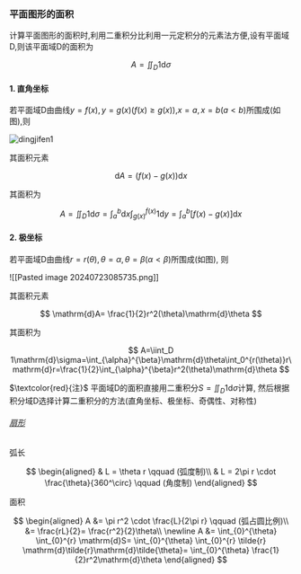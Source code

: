 ### 平面图形的面积

计算平面图形的面积时,利用二重积分比利用一元定积分的元素法方便,设有平面域D,则该平面域D的面积为

$$
A=\iint_D 1\mathrm{d}\sigma
$$

#### 1. 直角坐标

若平面域D由曲线$y=f(x), y=g(x)(f(x)\geqslant g(x))$,$x=a, x=b(a< b)$所围成(如图),则

![dingjifen1](dingjifen1.png)

其面积元素

$$
\mathrm{d}A= (f(x)-g(x))\mathrm{d}x
$$

其面积为

$$
A=\iint_D 1\mathrm{d}\sigma=\int_a^b\mathrm{d}x\int_{g(x)}^{f(x)}1\mathrm{d}y=\int_a^b[f(x)-g(x)]\mathrm{d}x
$$

#### 2. 极坐标

若平面域D由曲线$r=r(\theta), \theta=\alpha, \theta=\beta(\alpha< \beta)$所围成(如图), 则

![[Pasted image 20240723085735.png]]

其面积元素

$$
\mathrm{d}A= \frac{1}{2}r^2(\theta)\mathrm{d}\theta
$$

其面积为

$$
A=\iint_D 1\mathrm{d}\sigma=\int_{\alpha}^{\beta}\mathrm{d}\theta\int_0^{r(\theta)}r\mathrm{d}r=\frac{1}{2}\int_{\alpha}^{\beta}r^2(\theta)\mathrm{d}\theta
$$

$\textcolor{red}{注}$ 平面域D的面积直接用二重积分$S=\iint_D1\mathrm{d}\sigma$计算, 然后根据积分域D选择计算二重积分的方法(直角坐标、极坐标、奇偶性、对称性)

###### [扇形][1]

弧长

$$
\begin{aligned}
	& L = \theta r \qquad (弧度制)\\
	& L = 2\pi r \cdot \frac{\theta}{360^\circ} \qquad (角度制)
\end{aligned}
$$

面积

$$
\begin{aligned}
	A &= \pi r^2 \cdot \frac{L}{2\pi r} \qquad (弧占圆比例)\\
	&= \frac{rL}{2}= \frac{r^2}{2}\theta\\
	\newline
	A &= \int_{0}^{\theta} \int_{0}^{r} \mathrm{d}S= \int_{0}^{\theta} \int_{0}^{r} \tilde{r} \mathrm{d}\tilde{r}\mathrm{d}\tilde{\theta}= \int_{0}^{\theta} \frac{1}{2}r^2\mathrm{d}\theta
\end{aligned}
$$

[1]: https://zh.wikipedia.org/wiki/%E6%89%87%E5%BD%A2
